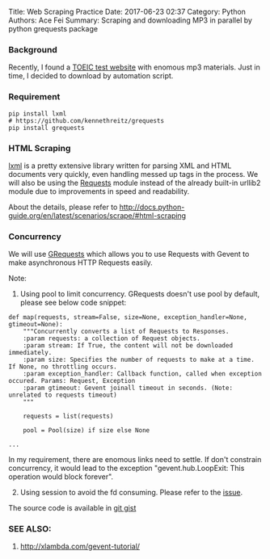 Title: Web Scraping Practice
Date: 2017-06-23 02:37
Category: Python
Authors: Ace Fei
Summary: Scraping and downloading MP3 in parallel by python grequests package

### Background
Recently, I found a [TOEIC test website](http://www.apexlegend.com/eas/media/) with enomous mp3 materials.
Just in time, I decided to download by automation script.

### Requirement
```
pip install lxml
# https://github.com/kennethreitz/grequests
pip install grequests
```

### HTML Scraping
[lxml](http://lxml.de/) is a pretty extensive library written for parsing XML and HTML documents very quickly, even handling messed up tags in the process. We will also be using the [Requests](http://docs.python-requests.org/en/latest/) module instead of the already built-in urllib2 module due to improvements in speed and readability. 

About the details, please refer to http://docs.python-guide.org/en/latest/scenarios/scrape/#html-scraping


### Concurrency
We will use [GRequests](https://github.com/kennethreitz/grequests) which allows you to use Requests with Gevent to make asynchronous HTTP Requests easily.

Note:
1. Using pool to limit concurrency. 
GRequests doesn't use pool by default, please see below code snippet: 
```
def map(requests, stream=False, size=None, exception_handler=None, gtimeout=None):
    """Concurrently converts a list of Requests to Responses.
    :param requests: a collection of Request objects.
    :param stream: If True, the content will not be downloaded immediately.
    :param size: Specifies the number of requests to make at a time. If None, no throttling occurs.
    :param exception_handler: Callback function, called when exception occured. Params: Request, Exception
    :param gtimeout: Gevent joinall timeout in seconds. (Note: unrelated to requests timeout)
    """

    requests = list(requests)

    pool = Pool(size) if size else None

...
```

In my requirement, there are enomous links need to settle. If don't constrain concurrency, it would lead to the exception "gevent.hub.LoopExit: This operation would block forever".

2. Using session to avoid the fd consuming. 
Please refer to the [issue](https://github.com/kennethreitz/grequests/issues/54).

The source code is available in [git gist](https://gist.github.com/acefei/2ca602d67e53011878dbf40f1ccda216#file-fetch_mp3_from_apexlegend-py)

### SEE ALSO: 
1. http://xlambda.com/gevent-tutorial/


